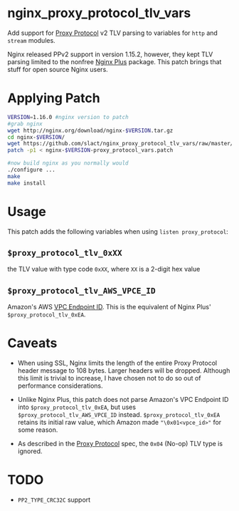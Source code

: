 # nginx_proxy_protocol_tlv_vars

Add support for [Proxy Protocol](http://www.haproxy.org/download/1.8/doc/proxy-protocol.txt) v2 TLV parsing to variables for `http` and `stream` modules.

Nginx released PPv2 support in version 1.15.2, however, they kept TLV parsing limited to the nonfree [Nginx Plus](https://www.nginx.com/blog/nginx-plus-r16-released/#r16-ppv2-privatelink) package. This patch brings that stuff for open source Nginx users.

# Applying Patch

```bash
VERSION=1.16.0 #nginx version to patch
#grab nginx
wget http://nginx.org/download/nginx-$VERSION.tar.gz
cd nginx-$VERSION/
wget https://github.com/slact/nginx_proxy_protocol_tlv_vars/raw/master/nginx-$VERSION-proxy_protocol_vars.patch
patch -p1 < nginx-$VERSION-proxy_protocol_vars.patch

#now build nginx as you normally would
./configure ...
make
make install
```

# Usage

This patch adds the following variables when using `listen proxy_protocol`:

## `$proxy_protocol_tlv_0xXX`
  the TLV value with type code `0xXX`, where `XX` is a 2-digit hex value

## `$proxy_protocol_tlv_AWS_VPCE_ID`
  Amazon's AWS [VPC Endpoint ID](https://docs.aws.amazon.com/elasticloadbalancing/latest/network/load-balancer-target-groups.html#custom-tlv). This is the equivalent of Nginx Plus' `$proxy_protocol_tlv_0xEA`.
  
# Caveats

- When using SSL, Nginx limits the length of the entire Proxy Protocol header message to 108 bytes. Larger headers will be dropped. Although this limit is trivial to increase, I have chosen not to do so out of performance considerations. 

- Unlike Nginx Plus, this patch does not parse Amazon's VPC Endpoint ID into `$proxy_protocol_tlv_0xEA`, but uses `$proxy_protocol_tlv_AWS_VPCE_ID` instead. `$proxy_protocol_tlv_0xEA` retains its initial raw value, which Amazon made `"\0x01<vpce_id>"` for some reason.

- As described in the [Proxy Protocol](http://www.haproxy.org/download/1.8/doc/proxy-protocol.txt) spec, the `0x04` (No-op) TLV type is ignored.

# TODO

 - `PP2_TYPE_CRC32C` support
